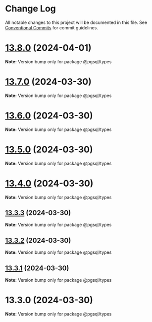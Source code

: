 # Change Log

All notable changes to this project will be documented in this file.
See [Conventional Commits](https://conventionalcommits.org) for commit guidelines.

# [13.8.0](https://github.com/launchql/pgsql-parser/compare/@pgsql/types@13.7.0...@pgsql/types@13.8.0) (2024-04-01)

**Note:** Version bump only for package @pgsql/types





# [13.7.0](https://github.com/launchql/pgsql-parser/compare/@pgsql/types@13.6.0...@pgsql/types@13.7.0) (2024-03-30)

**Note:** Version bump only for package @pgsql/types





# [13.6.0](https://github.com/launchql/pgsql-parser/compare/@pgsql/types@13.5.0...@pgsql/types@13.6.0) (2024-03-30)

**Note:** Version bump only for package @pgsql/types





# [13.5.0](https://github.com/launchql/pgsql-parser/compare/@pgsql/types@13.4.0...@pgsql/types@13.5.0) (2024-03-30)

**Note:** Version bump only for package @pgsql/types





# [13.4.0](https://github.com/launchql/pgsql-parser/compare/@pgsql/types@13.3.3...@pgsql/types@13.4.0) (2024-03-30)

**Note:** Version bump only for package @pgsql/types





## [13.3.3](https://github.com/launchql/pgsql-parser/compare/@pgsql/types@13.3.2...@pgsql/types@13.3.3) (2024-03-30)

**Note:** Version bump only for package @pgsql/types





## [13.3.2](https://github.com/launchql/pgsql-parser/compare/@pgsql/types@13.3.1...@pgsql/types@13.3.2) (2024-03-30)

**Note:** Version bump only for package @pgsql/types





## [13.3.1](https://github.com/launchql/pgsql-parser/compare/@pgsql/types@13.3.0...@pgsql/types@13.3.1) (2024-03-30)

**Note:** Version bump only for package @pgsql/types





# 13.3.0 (2024-03-30)

**Note:** Version bump only for package @pgsql/types
